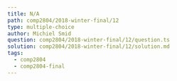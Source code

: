 ```yaml
---
title: N/A
path: comp2804/2018-winter-final/12
type: multiple-choice
author: Michiel Smid
question: comp2804/2018-winter-final/12/question.ts
solution: comp2804/2018-winter-final/12/solution.md
tags:
  - comp2804
  - comp2804-final
---
```

